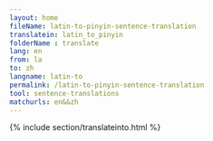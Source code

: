 ```yaml
---
layout: home
fileName: latin-to-pinyin-sentence-translation
translatein: latin_to_pinyin
folderName : translate
lang: en
from: la
to: zh
langname: latin-to
permalink: /latin-to-pinyin-sentence-translation
tool: sentence-translations
matchurls: en&&zh
---
```

{% include section/translateinto.html %}
